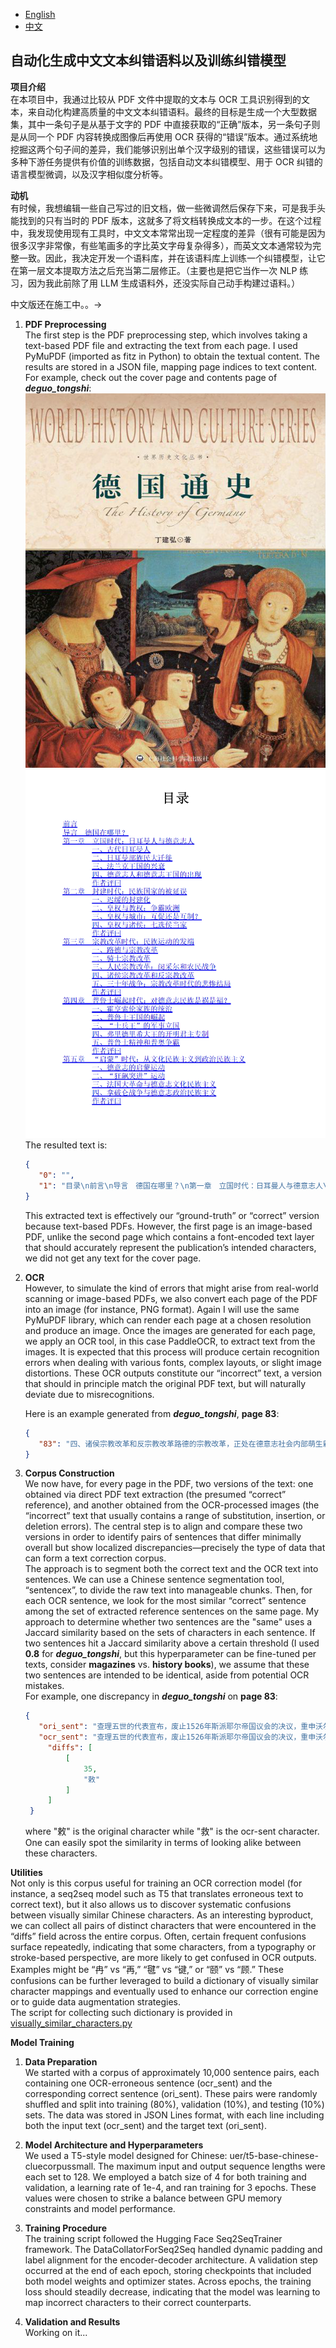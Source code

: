 - [English](README.md)
- [中文](README.zh_CN.md)

## 自动化生成中文文本纠错语料以及训练纠错模型

**项目介绍**  
在本项目中，我通过比较从 PDF 文件中提取的文本与 OCR 工具识别得到的文本，来自动化构建高质量的中文文本纠错语料。最终的目标是生成一个大型数据集，其中一条句子是从基于文字的 PDF 中直接获取的“正确”版本，另一条句子则是从同一个 PDF 内容转换成图像后再使用 OCR 获得的“错误”版本。通过系统地挖掘这两个句子间的差异，我们能够识别出单个汉字级别的错误，这些错误可以为多种下游任务提供有价值的训练数据，包括自动文本纠错模型、用于 OCR 纠错的语言模型微调，以及汉字相似度分析等。

**动机**  
有时候，我想编辑一些自己写过的旧文档，做一些微调然后保存下来，可是我手头能找到的只有当时的 PDF 版本，这就多了将文档转换成文本的一步。在这个过程中，我发现使用现有工具时，中文文本常常出现一定程度的差异（很有可能是因为很多汉字非常像，有些笔画多的字比英文字母复杂得多），而英文文本通常较为完整一致。因此，我决定开发一个语料库，并在该语料库上训练一个纠错模型，让它在第一层文本提取方法之后充当第二层修正。（主要也是把它当作一次 NLP 练习，因为我此前除了用 LLM 生成语料外，还没实际自己动手构建过语料。）

中文版还在施工中。。->
1. **PDF Preprocessing**  
   The first step is the PDF preprocessing step, which involves taking a text-based PDF file and extracting the text from each page. I used PyMuPDF (imported as fitz in Python) to obtain the textual content. The results are stored in a JSON file, mapping page indices to text content.  
   For example, check out the cover page and contents page of ***deguo_tongshi***:![Alt Text](/assets/deguo_tongshi_cover.png) ![Alt Text](/assets/deguo_tongshi_contents.png)
   The resulted text is:
   ```json
   {
      "0": "",
      "1": "目录\n前言\n导言　德国在哪里？\n第一章　立国时代：日耳曼人与德意志人\n一、古代日耳曼人\n二、日耳曼部族民大迁徙\n三、法兰克王国的兴衰\n四、德意志人和德意志王国的出现\n作者评曰\n第二章　封建时代：民族国家的被延误\n一、迟缓的封建化\n二、皇权与教权：争霸欧洲\n三、皇权与城市：互促还是互制？\n四、皇权与诸侯：七选侯当家\n作者评曰\n第三章　宗教改革时代：民族运动的发端\n一、路德与宗教改革\n二、骑士宗教改革\n三、人民宗教改革：闵采尔和农民战争\n四、诸侯宗教改革和反宗教改革\n五、三十年战争：宗教改革时代的悲惨结局\n作者评曰\n第四章　普鲁士崛起时代：对德意志民族是祸是福？\n一、霍亨索伦家族的统治\n二、普鲁士王国的崛起\n三、“士兵王”的军事立国\n四、弗里德里希大王的开明君主专制\n五、普鲁士精神和普奥争霸\n作者评曰\n第五章　“启蒙”时代：从文化民族主义到政治民族主义\n一、德意志的启蒙运动\n二、“狂飙突进”运动\n三、法国大革命与德意志文化民族主义\n四、拿破仑战争与德意志政治民族主义\n作者评曰\n"
   }
   ```
   This extracted text is effectively our “ground-truth” or “correct” version because text-based PDFs. However, the first page is an image-based PDF, unlike the second page which contains a font-encoded text layer that should accurately represent the publication’s intended characters, we did not get any text for the cover page.   


2. **OCR**  
   However, to simulate the kind of errors that might arise from real-world scanning or image-based PDFs, we also convert each page of the PDF into an image (for instance, PNG format). Again I will use the same PyMuPDF library, which can render each page at a chosen resolution and produce an image. Once the images are generated for each page, we apply an OCR tool, in this case PaddleOCR, to extract text from the images. It is expected that this process will produce certain recognition errors when dealing with various fonts, complex layouts, or slight image distortions. These OCR outputs constitute our “incorrect” text, a version that should in principle match the original PDF text, but will naturally deviate due to misrecognitions.   
   
   Here is an example generated from ***deguo_tongshi***, **page 83**:
   ```json
   {
      "83": "四、诸侯宗教改革和反宗教改革路德的宗教改革，正处在德意志社会内部萌生新的早期资本主义经济关系之时，因此路德教教义除了代表一种民族国家的要求外，还贯穿一种德意志特有的新教资本主义精神。由于民族运动和社会力量不足以克服封建主义，路德教教义的社会内涵也就发生变化，新教资本主义精神也遭到扭曲和阻遇。这就是为什么路德本人竭力反对农民战争的暴力行为以及城市市民阶级不支持农民起义的深层原因。路德的宗教改革被德意志诸侯所利用，成为他们劫掠和坐收渔人之利的工具。在许多诸侯邦内，仿效萨克森选侯的榜样，组织起本邦新教教会，诸侯则成为本邦教会的首脑，集本邦的国家权力和教会权力于一身，巩固了自已的权力和独立性。教士们在新教邦内成为诸侯的官员和诸侯统治的重要支柱。不仅如此，新教邦诸侯还在教产还俗的浪潮中发了大财，加强了财政实力。这种诸侯宗教改革的传播，不仅扩大了正统天主教派同宗教改革运动之间的裂痕，也遭到德皇查理五世的反对。查理五世看出，德意志各邦诸侯权力的加强，是对皇帝中央集权计划的巨大威胁。不过当时的政治形势让皇帝抽不出手来，他为了获得意大利的支配权而卷入同法国国王弗朗索瓦一世长达20年的系列战争中。在天主教集团首领皇帝不在的情况下，1522年帝国议会在纽伦堡开会。在萨克森选侯弗里德里希影响下的新教福音派（Evangelium，即路德派）集团不仅公然蔑视教皇及其使臣，而且道使帝国议会宣布上年的沃尔姆斯救令不予施行。1525年普鲁士宗教骑士团国家宣布世俗化，把路德教作为领地宗教。1526年黑森伯爵排力浦与萨克森选侯约翰，加上吕纳堡、普鲁士、马格德堡诸诸侯，形成同情路德教的第一个诸侯组织托尔高联盟，在同年的斯派耶尔帝国议会上否定了奥地利大公提出的施行沃尔姆斯救令以及禁止宗教改革的意见，通过一些有利于路德派教义的法令：把有关信仰的决定交由各邦自行处理。在天主教阵营中，巴伐利亚公爵和几位来自南德的主教，则与查理五世的弟弟，奥地利亲王斐迪南联合起来。在1529年召开的斯派耶尔帝国议会上形势陡变。皇帝在同法朗索瓦一世的战争中打了几次胜仗，加强了斐迪南和天主教集团在帝国议会的地位。查理五世的代表宣布，废止1526年斯派耶尔帝国议会的决议，重申沃尔姆斯救令。会议通过决议：严格执行沃尔姆斯敕令，不得实行宗教改革，不宽容新教各派和再洗礼派，不得剥夺大主教会的"
   }
   ```

3. **Corpus Construction**  
   We now have, for every page in the PDF, two versions of the text: one obtained via direct PDF text extraction (the presumed “correct” reference), and another obtained from the OCR-processed images (the “incorrect” text that usually contains a range of substitution, insertion, or deletion errors). The central step is to align and compare these two versions in order to identify pairs of sentences that differ minimally overall but show localized discrepancies—precisely the type of data that can form a text correction corpus.   
   The approach is to segment both the correct text and the OCR text into sentences. We can use a Chinese sentence segmentation tool, “sentencex”, to divide the raw text into manageable chunks. Then, for each OCR sentence, we look for the most similar “correct” sentence among the set of extracted reference sentences on the same page. My approach to determine whether two sentences are the "same" uses a Jaccard similarity based on the sets of characters in each sentence. If two sentences hit a Jaccard similarity above a certain threshold (I used **0.8** for ***deguo_tongshi***, but this hyperparameter can be fine-tuned per texts, consider **magazines** vs. **history books**), we assume that these two sentences are intended to be identical, aside from potential OCR mistakes.   
   For example, one discrepancy in ***deguo_tongshi*** on **page 83**:
   ```json
   {
      "ori_sent": "查理五世的代表宣布，废止1526年斯派耶尔帝国议会的决议，重申沃尔姆斯敕令。",
      "ocr_sent": "查理五世的代表宣布，废止1526年斯派耶尔帝国议会的决议，重申沃尔姆斯救令。",
        "diffs": [
            [
                35,
                "敕"
            ]
        ]
    }
   ```
   where "敕" is the original character while "救" is the ocr-sent character. One can easily spot the similarity in terms of looking alike between these characters.  

**Utilities**  
Not only is this corpus useful for training an OCR correction model (for instance, a seq2seq model such as T5 that translates erroneous text to correct text), but it also allows us to discover systematic confusions between visually similar Chinese characters. As an interesting byproduct, we can collect all pairs of distinct characters that were encountered in the “diffs” field across the entire corpus. Often, certain frequent confusions surface repeatedly, indicating that some characters, from a typography or stroke-based perspective, are more likely to get confused in OCR outputs. Examples might be “冉” vs “再,” “毽” vs “键,” or “颐” vs “顾.” These confusions can be further leveraged to build a dictionary of visually similar character mappings and eventually used to enhance our correction engine or to guide data augmentation strategies.  
The script for collecting such dictionary is provided in [visually_similar_characters.py](./../src/visually_similar_characters.py)

**Model Training**  
1. **Data Preparation**  
We started with a corpus of approximately 10,000 sentence pairs, each containing one OCR-erroneous sentence (ocr_sent) and the corresponding correct sentence (ori_sent). These pairs were randomly shuffled and split into training (80%), validation (10%), and testing (10%) sets. The data was stored in JSON Lines format, with each line including both the input text (ocr_sent) and the target text (ori_sent).


2. **Model Architecture and Hyperparameters**  
We used a T5-style model designed for Chinese: uer/t5-base-chinese-cluecorpussmall. The maximum input and output sequence lengths were each set to 128. We employed a batch size of 4 for both training and validation, a learning rate of 1e-4, and ran training for 3 epochs. These values were chosen to strike a balance between GPU memory constraints and model performance.


3. **Training Procedure**  
The training script followed the Hugging Face Seq2SeqTrainer framework. The DataCollatorForSeq2Seq handled dynamic padding and label alignment for the encoder-decoder architecture. A validation step occurred at the end of each epoch, storing checkpoints that included both model weights and optimizer states. Across epochs, the training loss should steadily decrease, indicating that the model was learning to map incorrect characters to their correct counterparts.


4. **Validation and Results**  
Working on it...
